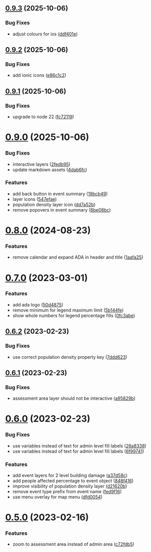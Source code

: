 ## [0.9.3](https://github.com/rodekruis/ADA-UI/compare/v0.9.2...v0.9.3) (2025-10-06)


### Bug Fixes

* adjust colours for ios ([ddf401e](https://github.com/rodekruis/ADA-UI/commit/ddf401ea3bb593e30821470f0faca76526f232d7))



## [0.9.2](https://github.com/rodekruis/ADA-UI/compare/v0.9.1...v0.9.2) (2025-10-06)


### Bug Fixes

* add ionic icons ([e86c1c2](https://github.com/rodekruis/ADA-UI/commit/e86c1c2aa98b3dc3b3f75f9ad8c7f6333113163b))



## [0.9.1](https://github.com/rodekruis/ADA-UI/compare/v0.9.0...v0.9.1) (2025-10-06)


### Bug Fixes

* upgrade to node 22 ([fc72119](https://github.com/rodekruis/ADA-UI/commit/fc72119550de8234d39592ec23b0a5f6ffc47a3c))



# [0.9.0](https://github.com/rodekruis/ADA-UI/compare/v0.8.0...v0.9.0) (2025-10-06)


### Bug Fixes

* interactive layers ([2fedb95](https://github.com/rodekruis/ADA-UI/commit/2fedb955f5bc9455913473a9d8fde99d2aa03a66))
* update markdown assets ([4dab6fc](https://github.com/rodekruis/ADA-UI/commit/4dab6fc6320d99d48017621d73fece0ac366ec0f))


### Features

* add back button in event summary ([19bcb49](https://github.com/rodekruis/ADA-UI/commit/19bcb4941fae977fd9e48bbc37cff6370c8a25dc))
* layer icons ([547efae](https://github.com/rodekruis/ADA-UI/commit/547efaec5a545c7607c7822df11853828ea0bc32))
* population density layer icon ([dd7a52b](https://github.com/rodekruis/ADA-UI/commit/dd7a52b8ce21eb2c1e2bad99181a69c67df78f71))
* remove popovers in event summary ([8be08bc](https://github.com/rodekruis/ADA-UI/commit/8be08bcda95dcfd4db66dd03d93d1052b43de4a1))



# [0.8.0](https://github.com/rodekruis/ADA-UI/compare/v0.7.0...v0.8.0) (2024-08-23)


### Features

* remove calendar and expand ADA in header and title ([1aafa25](https://github.com/rodekruis/ADA-UI/commit/1aafa25a612888896a5f224e8cff342e8a2c15a4))



# [0.7.0](https://github.com/rodekruis/ADA-UI/compare/v0.6.2...v0.7.0) (2023-03-01)


### Features

* add ada logo ([50d4875](https://github.com/rodekruis/ADA-UI/commit/50d4875c26d19b14de41c7abc4b5d25126d1facd))
* remove minimum for legend maximum limit ([5b144fe](https://github.com/rodekruis/ADA-UI/commit/5b144fe4f6cd4bf8bc7660d43be5fd41bfafd7c3))
* show whole numbers for legend percentage fills ([0fc3abe](https://github.com/rodekruis/ADA-UI/commit/0fc3abea3020df80450582a24ae14530c941a799))



## [0.6.2](https://github.com/rodekruis/ADA-UI/compare/v0.6.1...v0.6.2) (2023-02-23)


### Bug Fixes

* use correct population density property key ([7ddd623](https://github.com/rodekruis/ADA-UI/commit/7ddd62307f4c58f20e73381e76f9fc8f1e46eb88))



## [0.6.1](https://github.com/rodekruis/ADA-UI/compare/v0.6.0...v0.6.1) (2023-02-23)


### Bug Fixes

* assessment area layer should not be interactive ([a95829b](https://github.com/rodekruis/ADA-UI/commit/a95829b47d68f6e2d0bd143c65202eacf1ee2a25))



# [0.6.0](https://github.com/rodekruis/ADA-UI/compare/v0.5.0...v0.6.0) (2023-02-23)


### Bug Fixes

* use variables instead of text for admin level fill labels ([26a8338](https://github.com/rodekruis/ADA-UI/commit/26a833800d4f224c4b4e1011cf8301e2cf61106a))
* use variables instead of text for admin level fill labels ([6f99741](https://github.com/rodekruis/ADA-UI/commit/6f99741cb443c0757cf5edac3f2d43a8efecf0c2))


### Features

* add event layers for 2 level building damage ([a37d58c](https://github.com/rodekruis/ADA-UI/commit/a37d58cb7b0abf1192fa85441d1baa3cefe9b049))
* add people affected percentage to event object ([848f416](https://github.com/rodekruis/ADA-UI/commit/848f4161529246d6a00789d0615e8669a5933ebd))
* improve visibility of population density layer ([d21620b](https://github.com/rodekruis/ADA-UI/commit/d21620b39fc1eaf87db658e673e63514b78af5d6))
* remove event type prefix from event name ([fed9f16](https://github.com/rodekruis/ADA-UI/commit/fed9f16a594dd7e81fa96cfe2db2b912543fcfab))
* use menu overlay for map menu ([dfd0054](https://github.com/rodekruis/ADA-UI/commit/dfd0054d05be2e7eb15d28387715ca214e52d0e9))



# [0.5.0](https://github.com/rodekruis/ADA-UI/compare/v0.4.0...v0.5.0) (2023-02-16)


### Features

* zoom to assessment area instead of admin area ([c72fdb5](https://github.com/rodekruis/ADA-UI/commit/c72fdb5210694708e182685a64bb509a8c90c088))



